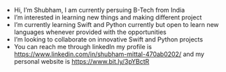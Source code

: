 -  Hi, I’m Shubham, I am currently persuing B-Tech from India
-  I’m interested in learning new things and making different project
-  I’m currently learning Swift and Python currently but open to learn new languages whenever provided with the opportunities
-  I’m looking to collaborate on innovative Swift and Python projects
-  You can reach me through linkedIn my profile is https://www.linkedin.com/in/shubham-mittal-470ab0202/ and my personal website is https://www.bit.ly/3pYBctR
